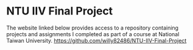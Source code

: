 # NTU IIV Final Project

The website linked below provides access to a repository containing projects and assignments I completed as part of a course at National Taiwan University.
https://github.com/willy82486/NTU-IIV-Final-Project